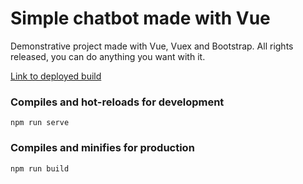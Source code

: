 # Simple chatbot made with Vue
Demonstrative project made with Vue, Vuex and Bootstrap. All rights released, you can do anything you want with it.

[Link to deployed build](https://chatbot-vue.vercel.app/)

### Compiles and hot-reloads for development
```
npm run serve
```

### Compiles and minifies for production
```
npm run build
```
